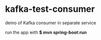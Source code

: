 # kafka-test-consumer
demo of Kafka consumer in separate service
<P>
run the app with <b>$ mvn spring-boot:run</b>
